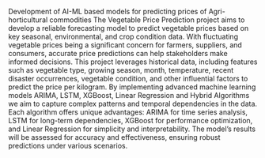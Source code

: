 Development of AI-ML based models for predicting prices of Agri-horticultural commodities
The Vegetable Price Prediction project aims to develop a reliable forecasting model to predict vegetable prices based on key seasonal, environmental, and crop condition data. With fluctuating vegetable prices being a significant concern for farmers, suppliers, and consumers, accurate price predictions can help stakeholders make informed decisions. This project leverages historical data, including features such as vegetable type, growing season, month, temperature, recent disaster occurrences, vegetable condition, and other influential factors to predict the price per kilogram. By implementing advanced machine learning models ARIMA, LSTM, XGBoost, Linear Regression and Hybrid Algorithms we aim to capture complex patterns and temporal dependencies in the data. Each algorithm offers unique advantages: ARIMA for time series analysis, LSTM for long-term dependencies, XGBoost for performance optimization, and Linear Regression for simplicity and interpretability. The model’s results will be assessed for accuracy and effectiveness, ensuring robust predictions under various scenarios.
